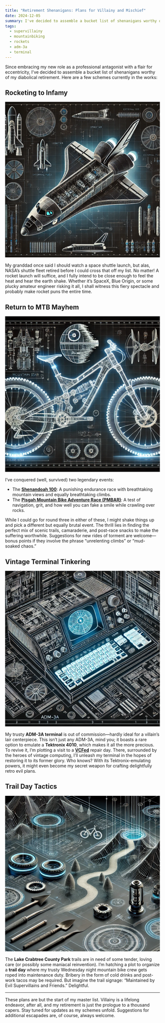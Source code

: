 ```yaml
---
title: "Retirement Shenanigans: Plans for Villainy and Mischief"
date: 2024-12-05
summary: I've decided to assemble a bucket list of shenanigans worthy of my diabolical retirement.
tags:
  - supervillainy
  - mountainbiking
  - rockets
  - adm-3a
  - terminal
---
```


Since embracing my new role as a professional antagonist with a flair for eccentricity, I've decided to assemble a bucket list of shenanigans worthy of my diabolical retirement. Here are a few schemes currently in the works:

## Rocketing to Infamy

![Space Shuttle](shuttle.webp)

My granddad once said I should watch a space shuttle launch, but alas, NASA’s shuttle fleet retired before I could cross that off my list. No matter! A rocket launch will suffice, and I fully intend to be close enough to feel the heat and hear the earth shake. Whether it’s SpaceX, Blue Origin, or some plucky amateur engineer risking it all, I shall witness this fiery spectacle and probably make rocket puns the entire time.

## Return to MTB Mayhem

![A long ride](mtb.webp)

I’ve conquered (well, survived) two legendary events:  
- The **[Shenandoah 100](https://nuemtb.com/shenandoah-100/)**: A punishing endurance race with breathtaking mountain views and equally breathtaking climbs.  
- The **[Pisgah Mountain Bike Adventure Race (PMBAR)](https://www.pisgahproductions.com/events/pmbar/)**: A test of navigation, grit, and how well you can fake a smile while crawling over rocks.  

While I could go for round three in either of these, I might shake things up and pick a different but equally brutal event. The thrill lies in finding the perfect mix of scenic trails, camaraderie, and post-race snacks to make the suffering worthwhile. Suggestions for new rides of torment are welcome—bonus points if they involve the phrase “unrelenting climbs” or “mud-soaked chaos.”

## Vintage Terminal Tinkering

![ADM-3A "Dumb" Terminal](adm-3a.webp)

My trusty **ADM-3A terminal** is out of commission—hardly ideal for a villain’s lair centerpiece. This isn’t just any ADM-3A, mind you; it boasts a rare option to emulate a **Tektronix 4010**, which makes it all the more precious. To revive it, I’m plotting a visit to a **[VCFed](https://vcfed.org/)** repair day. There, surrounded by the heroes of vintage computing, I’ll unleash my terminal in the hopes of restoring it to its former glory. Who knows? With its Tektronix-emulating powers, it might even become my secret weapon for crafting delightfully retro evil plans.

## Trail Day Tactics

![Work Day](workday.webp)

The **Lake Crabtree County Park** trails are in need of some tender, loving care (or possibly some maniacal reinvention). I’m hatching a plot to organize a **trail day** where my trusty Wednesday night mountain bike crew gets roped into maintenance duty. Bribery in the form of cold drinks and post-work tacos may be required. But imagine the trail signage: “Maintained by Evil Supervillains and Friends.” Delightful.

---

These plans are but the start of my master list. Villainy is a lifelong endeavor, after all, and my retirement is just the prologue to a thousand capers. Stay tuned for updates as my schemes unfold. Suggestions for additional escapades are, of course, always welcome.

